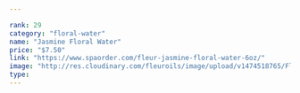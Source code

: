 ```yaml
---

rank: 29 
category: "floral-water"
name: "Jasmine Floral Water"
price: "$7.50"
link: "https://www.spaorder.com/fleur-jasmine-floral-water-6oz/"
image: "http://res.cloudinary.com/fleuroils/image/upload/v1474518765/Floral%20Water/jasmine.jpg"
type: 
---
```

